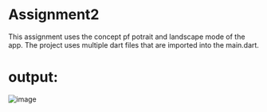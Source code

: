 # Assignment2

 This assignment uses the concept pf potrait and landscape mode of the app. The project uses multiple dart files that are imported into the main.dart. 
 
 # output:
 
 ![image](https://user-images.githubusercontent.com/23033867/124639915-595ce980-deaa-11eb-9048-a70db6dd4789.png)

